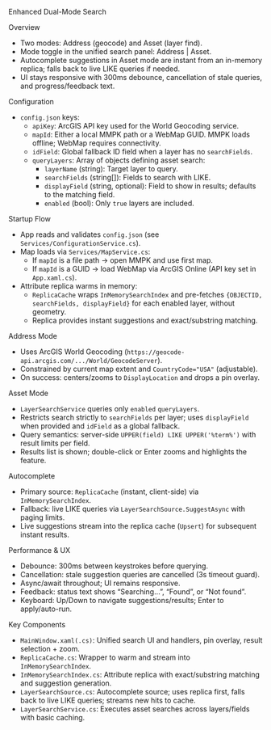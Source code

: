 Enhanced Dual-Mode Search

Overview

- Two modes: Address (geocode) and Asset (layer find).
- Mode toggle in the unified search panel: Address | Asset.
- Autocomplete suggestions in Asset mode are instant from an in-memory replica; falls back to live LIKE queries if needed.
- UI stays responsive with 300ms debounce, cancellation of stale queries, and progress/feedback text.

Configuration

- `config.json` keys:
  - `apiKey`: ArcGIS API key used for the World Geocoding service.
  - `mapId`: Either a local MMPK path or a WebMap GUID. MMPK loads offline; WebMap requires connectivity.
  - `idField`: Global fallback ID field when a layer has no `searchFields`.
  - `queryLayers`: Array of objects defining asset search:
    - `layerName` (string): Target layer to query.
    - `searchFields` (string[]): Fields to search with LIKE.
    - `displayField` (string, optional): Field to show in results; defaults to the matching field.
    - `enabled` (bool): Only `true` layers are included.

Startup Flow

- App reads and validates `config.json` (see `Services/ConfigurationService.cs`).
- Map loads via `Services/MapService.cs`:
  - If `mapId` is a file path → open MMPK and use first map.
  - If `mapId` is a GUID → load WebMap via ArcGIS Online (API key set in `App.xaml.cs`).
- Attribute replica warms in memory:
  - `ReplicaCache` wraps `InMemorySearchIndex` and pre-fetches `{OBJECTID, searchFields, displayField}` for each enabled layer, without geometry.
  - Replica provides instant suggestions and exact/substring matching.

Address Mode

- Uses ArcGIS World Geocoding (`https://geocode-api.arcgis.com/.../World/GeocodeServer`).
- Constrained by current map extent and `CountryCode="USA"` (adjustable).
- On success: centers/zooms to `DisplayLocation` and drops a pin overlay.

Asset Mode

- `LayerSearchService` queries only `enabled` `queryLayers`.
- Restricts search strictly to `searchFields` per layer; uses `displayField` when provided and `idField` as a global fallback.
- Query semantics: server-side `UPPER(field) LIKE UPPER('%term%')` with result limits per field.
- Results list is shown; double-click or Enter zooms and highlights the feature.

Autocomplete

- Primary source: `ReplicaCache` (instant, client-side) via `InMemorySearchIndex`.
- Fallback: live LIKE queries via `LayerSearchSource.SuggestAsync` with paging limits.
- Live suggestions stream into the replica cache (`Upsert`) for subsequent instant results.

Performance & UX

- Debounce: 300ms between keystrokes before querying.
- Cancellation: stale suggestion queries are cancelled (3s timeout guard).
- Async/await throughout; UI remains responsive.
- Feedback: status text shows “Searching…”, “Found”, or “Not found”.
- Keyboard: Up/Down to navigate suggestions/results; Enter to apply/auto-run.

Key Components

- `MainWindow.xaml(.cs)`: Unified search UI and handlers, pin overlay, result selection + zoom.
- `ReplicaCache.cs`: Wrapper to warm and stream into `InMemorySearchIndex`.
- `InMemorySearchIndex.cs`: Attribute replica with exact/substring matching and suggestion generation.
- `LayerSearchSource.cs`: Autocomplete source; uses replica first, falls back to live LIKE queries; streams new hits to cache.
- `LayerSearchService.cs`: Executes asset searches across layers/fields with basic caching.
